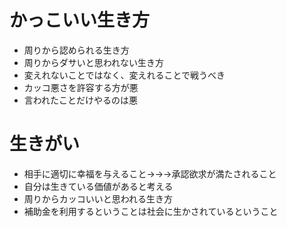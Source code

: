 # かっこいい生き方
- 周りから認められる生き方
- 周りからダサいと思われない生き方
- 変えれないことではなく、変えれることで戦うべき
- カッコ悪さを許容する方が悪
- 言われたことだけやるのは悪

# 生きがい
- 相手に適切に幸福を与えること→→→承認欲求が満たされること
- 自分は生きている価値があると考える
- 周りからカッコいいと思われる生き方
- 補助金を利用するということは社会に生かされているということ
